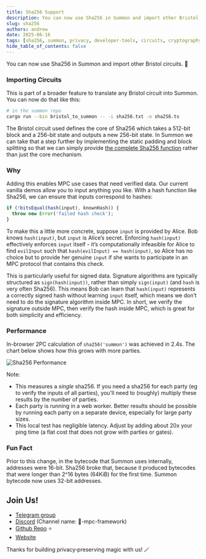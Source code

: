 ```yaml
---
title: Sha256 Support
description: You can now use Sha256 in Summon and import other Bristol circuits. 🎉
slug: sha256
authors: andrew
date: 2025-06-16
tags: [sha256, summon, privacy, developer-tools, circuits, cryptography, compiler]
hide_table_of_contents: false
---
```


You can now use Sha256 in Summon and import other Bristol circuits. 🎉

<!--truncate-->

### Importing Circuits

This is part of a broader feature to translate any Bristol circuit into Summon. You can now do that like this:

```sh
# in the summon repo
cargo run --bin bristol_to_summon -- -i sha256.txt -o sha256.ts
```

The Bristol circuit used defines the core of Sha256 which takes a 512-bit block and a 256-bit state and outputs a new 256-bit state. In Summon we can take that a step further by implementing the static padding and block splitting so that we can simply provide [the complete Sha256 function](https://github.com/privacy-scaling-explorations/summon-lib/blob/main/sha256/mod.ts) rather than just the core mechanism.

### Why

Adding this enables MPC use cases that need verified data. Our current vanilla demos allow you to input anything you like. With a hash function like Sha256, we can ensure that inputs correspond to hashes:

```ts
if (!bitsEqual(hash(input), knownHash)) {
  throw new Error('failed hash check');
}
```

To make this a little more concrete, suppose `input` is provided by Alice. Bob knows `hash(input)`, but `input` is Alice’s secret. Enforcing `hash(input)` effectively enforces `input` itself - it’s computationally infeasible for Alice to find `evilInput` such that `hash(evilInput) == hash(input)`, so Alice has no choice but to provide her genuine `input` if she wants to participate in an MPC protocol that contains this check.

This is particularly useful for signed data. Signature algorithms are typically structured as `sign(hash(input))`, rather than simply `sign(input)` (and `hash` is very often Sha256). This means Bob can learn that `hash(input)` represents a correctly signed hash without learning `input` itself, which means we don’t need to do the signature algorithm inside MPC. In short, we verify the signature outside MPC, then verify the hash inside MPC, which is great for both simplicity and efficiency.

### Performance

In-browser 2PC calculation of `sha256('summon')` was achieved in 2.4s. The chart
below shows how this grows with more parties.

![Sha256 Performance](/img/sha256/perf.png)

Note:
- This measures a *single* sha256. If you need a sha256 for each party (eg to
  verify the inputs of all parties), you'll need to (roughly) multiply these
  results by the number of parties.
- Each party is running in a web worker. Better results should be possible by
  running each party on a separate device, especially for large party sizes.
- This local test has negligible latency. Adjust by adding about 20x your ping
  time (a flat cost that does not grow with parties or gates).

### Fun Fact

Prior to this change, in the bytecode that Summon uses internally, addresses were 16-bit. Sha256 broke that, because it produced bytecodes that were longer than 2^16 bytes (64KiB) for the first time. Summon bytecode now uses 32-bit addresses.

## Join Us!

- [Telegram group](https://t.me/+FKnOHTkvmX02ODVl)
- [Discord](https://discord.gg/btXAmwzYJS) (Channel name: 🔮-mpc-framework)
- [Github Repo](https://github.com/privacy-scaling-explorations/mpc-framework) ⭐️
- [Website](https://mpc.pse.dev)

Thanks for building privacy‑preserving magic with us! 🪄
